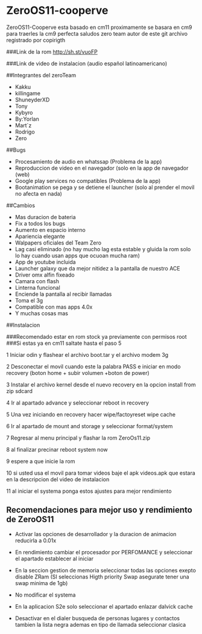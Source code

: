 # ZeroOS11-cooperve

ZeroOS11-Cooperve esta basado en cm11 proximamente se basara en cm9 para traerles la cm9 perfecta saludos
zero team autor de este git
archivo registrado por copirigth

###Link de la rom 
http://sh.st/vuoFP

###Link de video de instalacion (audio español latinoamericano)

##Integrantes del zeroTeam 

+ Kakku
+ killingame
+ ShuneyderXD
+ Tony
+ Kybyro
+ By:Yorlan
+ Mart´z
+ Rodrigo
+ Zero



##Bugs 

+ Procesamiento de audio en whatssap (Problema de la app)
+ Reproduccion de video en el navegador (solo en la app de navegador (web)
+ Google play services no compatibles (Problema de la app)
+ Bootanimation se pega y se detiene el launcher (solo al prender el movil no afecta en nada)



##Cambios

+ Mas duracion de bateria
+ Fix a todos los bugs
+ Aumento en espacio interno
+ Apariencia elegante
+ Walpapers oficiales del Team Zero
+ Lag casi eliminado (no hay mucho lag esta estable y gluida la rom solo lo hay cuando usan apps que ocuoan mucha ram)
+ App de youtube incluida
+ Launcher galaxy que da mejor nitidez a la pantalla de nuestro ACE
+ Driver omx alfin fixeado
+ Camara con flash
+ Linterna funcional
+ Enciende la pantalla al recibir llamadas
+ Toma el 3g 
+ Compatible con mas apps 4.0x
+ Y muchas cosas mas


##Instalacion

###Recomendado estar en rom stock ya previamente con permisos root
###Si estas ya en cm11 saltate hasta el paso 5

1 Iniciar odin y flashear el archivo boot.tar y el archivo modem 3g

2 Desconectar el movil cuando este la palabra PASS e iniciar en modo recovery (boton home + subir volumen +boton de power)

3 Instalar el archivo kernel desde el nuevo recovery en la opcion install from zip sdcard

4 Ir al apartado advance y seleccionar reboot in recovery

5 Una vez iniciando en recovery hacer wipe/factoyreset wipe cache

6 Ir al apartado de mount and storage y seleccionar format/system

7 Regresar al menu principal y flashar la rom ZeroOs11.zip

8 al finalizar precinar reboot system now

9 espere a que inicie la rom

10 si usted usa el movil para tomar videos baje el apk videos.apk que estara en la descripcion del video de instalacion

11 al iniciar el systema ponga estos ajustes para mejor rendimiento

## Recomendaciones para mejor uso y rendimiento de ZeroOS11

+ Activar las opciones de desarrollador y la duracion de animacion reducirla a 0.01x

+ En rendimiento cambiar el procesador por PERFOMANCE y seleccionar el apartado establecer al iniciar

+ En la seccion gestion de memoria seleccionar todas las opciones exepto disable ZRam (SI seleccionas Higth priority Swap asegurate tener una swap minima de 1gb)

+ No modificar el systema 

+ En la aplicacion S2e solo seleccionar el apartado enlazar dalvick cache

+ Desactivar en el dialer busqueda de personas lugares y contactos tambien la lista negra ademas en tipo de llamada seleccionar clasica
